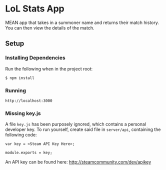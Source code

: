 # LoL Stats App

MEAN app that takes in a summoner name and returns their match history. You can then view the details of the match.

## Setup

### Installing Dependencies

Run the following when in the project root:

````
$ npm install
````

### Running

`http://localhost:3000`

### Missing key.js

A file `key.js` has been purposely ignored, which contains a personal developer 
key. To run yourself, create said file in `server/api`, containing the following
code:

````
var key = <Steam API Key Here>;

module.exports = key;
````
An API key can be found here: http://steamcommunity.com/dev/apikey
